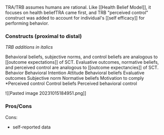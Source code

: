 TRA/TRB assumes humans are rational. Like [[Health Belief Model]], it focuses on health beliefTRA came first, and TRB "perceived control" construct was added to account for individual's [[self efficacy]] for performing behavior. 
### Constructs (proximal to distal)
*TRB additions in italics*

Behavioral beliefs, subjective norms, and control beliefs are analogous to [[outcome expectations]] of SCT. 
Evaluative outcomes, normative beliefs, and perceived control are analogous to [[outcome expectancies]] of SCT.
Behavior
	Behavioral Intention
		Attitude
			Behavioral beliefs 
			Evaluative outcomes
		Subjective norm
			Normative beliefs
			Motivation to comply
		*Perceived control 
			Control beliefs
			Perceived behavioral control


![[Pasted image 20231015184951.png]]
### Pros/Cons
Cons: 
- self-reported data